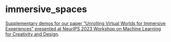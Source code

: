 # immersive_spaces
[Supplementary demos for our paper “Unrolling Virtual Worlds for Immersive Experiences” presented at NeurIPS 2023 Workshop on Machine Learning for Creativity and Design](https://altsoph.github.io/immersive_spaces/). 
